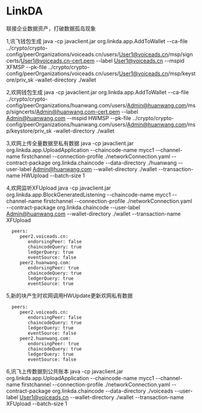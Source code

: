 # LinkDA
联接企业数据资产，打破数据孤岛现象

1,讯飞钱包生成
java -cp  javaclient.jar org.linkda.app.AddToWallet --ca-file ../crypto/crypto-config/peerOrganizations/voiceads.cn/users/User1@voiceads.cn/msp/signcerts/User1@voiceads.cn-cert.pem --label User1@voiceads.cn --mspid XFMSP --pk-file ../crypto/crypto-config/peerOrganizations/voiceads.cn/users/User1@voiceads.cn/msp/keystore/priv_sk -wallet-directory ./wallet

2,欢网钱包生成
java -cp javaclient.jar  org.linkda.app.AddToWallet --ca-file ../crypto/crypto-config/peerOrganizations/huanwang.com/users/Admin@huanwang.com/msp/signcerts/Admin@huanwang.com-cert.pem --label Admin@huanwang.com --mspid HWMSP --pk-file ../crypto/crypto-config/peerOrganizations/huanwang.com/users/Admin@huanwang.com/msp/keystore/priv_sk -wallet-directory ./wallet

3,欢网上传全量数据至私有数据
java -cp javaclient.jar org.linkda.app.UploadApplication --chaincode-name mycc1 --channel-name firstchannel --connection-profile ./networkConnection.yaml --contract-package org.linkda.chaincode --data-directory ./huanwang --user-label Admin@huanwang.com --wallet-directory ./wallet --transaction-name HWUpload --batch-size 1

4,欢网监听XFUpload
java -cp javaclient.jar org.linkda.app.BlockGeneratedListening --chaincode-name mycc1 --channel-name firstchannel --connection-profile ./networkConnection.yaml --contract-package org.linkda.chaincode --user-label Admin@huanwang.com --wallet-directory ./wallet --transaction-name XFUpload

      peers:
         peer2.voiceads.cn:
            endorsingPeer: false
            chaincodeQuery: true
            ledgerQuery: true
            eventSource: false
         peer2.huanwang.com:
            endorsingPeer: true
            chaincodeQuery: true
            ledgerQuery: true
            eventSource: true

5,新的块产生时欢网调用HWUpdate更新欢网私有数据

      peers:
         peer2.voiceads.cn:
            endorsingPeer: false
            chaincodeQuery: true
            ledgerQuery: true
            eventSource: false
         peer2.huanwang.com:
            endorsingPeer: true
            chaincodeQuery: true
            ledgerQuery: true
            eventSource: false

6,讯飞上传数据到公共账本
java -cp javaclient.jar org.linkda.app.UploadApplication --chaincode-name mycc1 --channel-name firstchannel --connection-profile ./networkConnection.yaml --contract-package org.linkda.chaincode --data-directory ./voiceads --user-label User1@voiceads.cn --wallet-directory ./wallet --transaction-name XFUpload --batch-size 1